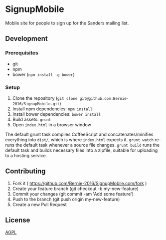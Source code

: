 # SignupMobile

Mobile site for people to sign up for the Sanders mailing list.

## Development

### Prerequisites

* git
* npm
* bower (`npm install -g bower`)

### Setup

1. Clone the repository (`git clone git@github.com:Bernie-2016/SignupMobile.git`)
2. Install npm dependencies: `npm install`
3. Install bower dependencies: `bower install`
4. Build assets: `grunt`
5. Open `index.html` in a browser window

The default grunt task compiles CoffeeScript and concatenates/minifies everything into `dist/`, which is where `index.html` expects it. `grunt watch` re-runs the default task whenever a source file changes. `grunt build` runs the default task and builds necessary files into a zipfile, suitable for uploading to a hosting service.

## Contributing

1. Fork it ( https://github.com/Bernie-2016/SignupMobile.com/fork )
2. Create your feature branch (git checkout -b my-new-feature)
3. Commit your changes (git commit -am 'Add some feature')
4. Push to the branch (git push origin my-new-feature)
5. Create a new Pull Request

## License

[AGPL](http://www.gnu.org/licenses/agpl-3.0.en.html)
